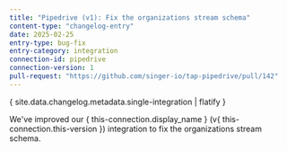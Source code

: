 ```yaml
---
title: "Pipedrive (v1): Fix the organizations stream schema"
content-type: "changelog-entry"
date: 2025-02-25
entry-type: bug-fix
entry-category: integration
connection-id: pipedrive
connection-version: 1
pull-request: "https://github.com/singer-io/tap-pipedrive/pull/142"
---
```

{ site.data.changelog.metadata.single-integration | flatify }

We've improved our { this-connection.display_name } (v{ this-connection.this-version }) integration to fix the organizations stream schema.